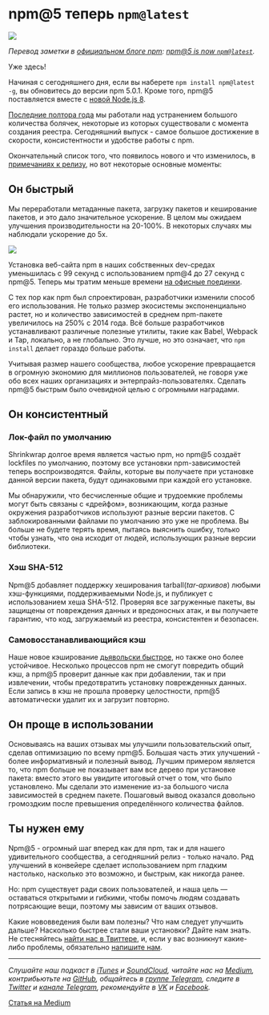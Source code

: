 # npm@5 теперь `npm@latest`

![](https://cdn-images-1.medium.com/max/1600/1*9nI6dL1Z-8cqFpCX96zVFA.gif)

*Перевод заметки в [официальном блоге npm](https://medium.com/npm-inc): [npm@5 is now `npm@latest`](https://medium.com/npm-inc/npm-5-is-now-npm-latest-d674e9e3b0ec).*

Уже здесь!

Начиная с сегодняшнего дня, если вы наберете `npm install npm@latest -g`, вы обновитесь до версии npm 5.0.1. Кроме того, npm@5 поставляется вместе с [новой Node.js 8](https://medium.com/@nodejs/node-js-8-big-improvements-for-the-debugging-and-native-module-ecosystem-58454861f2fc).

[Последние полтора года](https://www.youtube.com/watch?v=5CcaebJeXFU&feature=youtu.be&t=24m21s) мы работали над устранением большого количества болячек, некоторые из которых существовали с момента создания реестра. Сегодняшний выпуск - самое большое достижение в скорости, консистентности и удобстве работы с npm.

Окончательный список того, что появилось нового и что изменилось, в [примечаниях к релизу](http://blog.npmjs.org/post/161081169345/v500), но вот некоторые основные моменты:

## Он быстрый
Мы переработали метаданные пакета, загрузку пакетов и кеширование пакетов, и это дало значительное ускорение. В целом мы ожидаем улучшения производительности на 20-100%. В некоторых случаях мы наблюдали ускорение до 5x.

![](https://cdn-images-1.medium.com/max/1600/0*K1Wb1ERhtAHLRG0m.)

Установка веб-сайта npm в наших собственных dev-средах уменьшилась с 99 секунд с использованием npm@4 до 27 секунд с npm@5. Теперь мы тратим меньше времени [на офисные поединки](https://twitter.com/AhmadNassri/status/859934689863245825).

С тех пор как npm был спроектирован, разработчики изменили способ его использования. Не только размер экосистемы экспоненциально растет, но и количество зависимостей в среднем npm-пакете увеличилось на 250% с 2014 года. Всё больше разработчиков устанавливают различные полезные утилиты, такие как Babel, Webpack и Tap, локально, а не глобально. Это лучше, но это означает, что `npm install` делает гораздо больше работы.

Учитывая размер нашего сообщества, любое ускорение превращается в огромную экономию для миллионов пользователей, не говоря уже обо всех наших организациях и энтерпрайз-пользователях. Сделать npm@5 быстрым было очевидной целью с огромными наградами.

## Он консистентный
### Лок-файл по умолчанию
Shrinkwrap долгое время является частью npm, но npm@5 создаёт lockfiles по умолчанию, поэтому все установки npm-зависимостей теперь воспроизводятся. Файлы, которые вы получаете при установке данной версии пакета, будут одинаковыми при каждой его установке.

Мы обнаружили, что бесчисленные общие и трудоемкие проблемы могут быть связаны с «дрейфом», возникающим, когда разные окружения разработчиков используют разные версии пакетов. С заблокированными файлами по умолчанию это уже не проблема. Вы больше не будете терять время, пытаясь выяснить ошибку, только чтобы узнать, что она исходит от людей, использующих разные версии библиотеки.

### Хэш SHA-512
Npm@5 добавляет поддержку хеширования tarball(*tar-архивов*) любыми хэш-функциями, поддерживаемыми Node.js, и публикует с использованием хеша SHA-512. Проверяя все загруженные пакеты, вы защищены от повреждения данных и вредоносных атак, и вы получаете гарантию, что код, загружаемый из реестра, консистентен и безопасен.

### Самовосстанавливающийся кэш
Наше новое кэширование [дьявольски быстрое](https://twitter.com/maybekatz/status/865393382260056064), но также оно более устойчивое. Несколько процессов npm не смогут повредить общий кэш, а npm@5 проверит данные как при добавлении, так и при извлечении, чтобы предотвратить установку поврежденных данных. Если запись в кэш не прошла проверку целостности, npm@5 автоматически удалит их и загрузит повторно.

## Он проще в использовании
Основываясь на ваших отзывах мы улучшили пользовательский опыт, сделав оптимизацию по всему npm@5. Большая часть этих улучшений - более информативный и полезный вывод. Лучшим примером является то, что npm больше не показывает вам все дерево при установке пакета: вместо этого вы увидите итоговый отчет о том, что было установлено. Мы сделали это изменение из-за большого числа зависимостей в среднем пакете. Пошаговый вывод оказался довольно громоздким после превышения определённого количества файлов.

## Ты нужен ему
Npm@5 - огромный шаг вперед как для npm, так и для нашего удивительного сообщества, а сегодняшний релиз - только начало. Ряд улучшений в конвейере сделает использованием npm гладким настолько, насколько это возможно, и быстрым, как никогда ранее.

Но: npm существует ради своих пользователей, и наша цель — оставаться открытыми и гибкими, чтобы помочь людям создавать потрясающие вещи, поэтому мы зависим от ваших отзывов.

Какие нововведения были вам полезны? Что нам следует улучшить дальше? Насколько быстрее стали ваши установки? Дайте нам знать. Не стесняйтесь [найти нас в Твиттере](https://twitter.com/npmjs), и, если у вас возникнут какие-либо проблемы, обязательно [напишите нам](mailto:support@npmjs.com).

---

*Слушайте наш подкаст в [iTunes](https://itunes.apple.com/ru/podcast/девшахта/id1226773343) и [SoundCloud](https://soundcloud.com/devschacht), читайте нас на [Medium](https://medium.com/devschacht), контрибьютьте на [GitHub](https://github.com/devSchacht), общайтесь в [группе Telegram](https://t.me/devSchacht), следите в [Twitter](https://twitter.com/DevSchacht) и [канале Telegram](https://t.me/devSchachtChannel), рекомендуйте в [VK](https://vk.com/devschacht) и [Facebook](https://www.facebook.com/devSchacht).*

[Статья на Medium](https://medium.com/devschacht/npm-5-is-now-npm-latest-9ef037c9f5f5)
